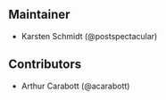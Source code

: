 ## Maintainer

- Karsten Schmidt (@postspectacular)

## Contributors

- Arthur Carabott (@acarabott)
